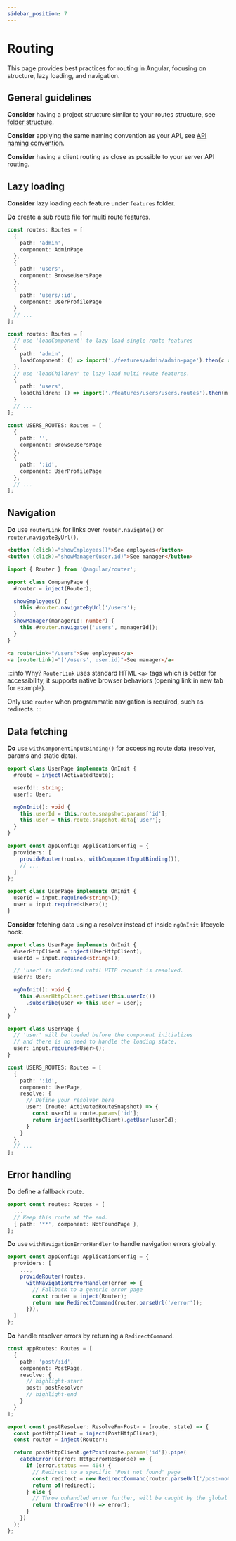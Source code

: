 ```yaml
---
sidebar_position: 7
---
```

# Routing

This page provides best practices for routing in Angular, focusing on structure, lazy loading, and navigation.

## General guidelines

**Consider** having a project structure similar to your routes structure, see [folder structure](./general/folder-structure.md#features-folder).

**Consider** applying the same naming convention as your API, see [API naming convention](./http/api-design.md#naming-convention).

**Consider** having a client routing as close as possible to your server API routing.

## Lazy loading

**Consider** lazy loading each feature under `features` folder.

**Do** create a sub route file for multi route features.

```ts title="❌ app.routes.ts"
const routes: Routes = [
  {
    path: 'admin',
    component: AdminPage
  },
  {
    path: 'users',
    component: BrowseUsersPage
  },
  {
    path: 'users/:id',
    component: UserProfilePage
  }
  // ...
];
```

```ts title="✅ app.routes.ts"
const routes: Routes = [
  // use 'loadComponent' to lazy load single route features
  {
    path: 'admin',
    loadComponent: () => import('./features/admin/admin-page').then(c => c.AdminPage)
  },
  // use 'loadChildren' to lazy load multi route features.
  {
    path: 'users',
    loadChildren: () => import('./features/users/users.routes').then(m => m.USERS_ROUTES)
  }
  // ...
];
```

```ts title="✅ features/users/users.routes.ts"
const USERS_ROUTES: Routes = [
  {
    path: '',
    component: BrowseUsersPage
  },
  {
    path: ':id',
    component: UserProfilePage
  },
  // ...
];
```

## Navigation

**Do** use `routerLink` for links over `router.navigate()` or `router.navigateByUrl()`.

```html title="❌ company-page.html"
<button (click)="showEmployees()">See employees</button>
<button (click)="showManager(user.id)">See manager</button>
```

```ts title="❌ company-page.ts"
import { Router } from '@angular/router';

export class CompanyPage {
  #router = inject(Router);

  showEmployees() {
    this.#router.navigateByUrl('/users');
  }
  showManager(managerId: number) {
    this.#router.navigate(['users', managerId]);
  }
}
```

```html title="✅ company-page.html"
<a routerLink="/users">See employees</a>
<a [routerLink]="['/users', user.id]">See manager</a>
```

:::info Why?
`RouterLink` uses standard HTML `<a>` tags which is better for accessibility, it supports native browser behaviors (opening link in new tab for example).

Only use `router` when programmatic navigation is required, such as redirects.
:::


## Data fetching

**Do** use `withComponentInputBinding()` for accessing route data (resolver, params and static data).

```ts title="❌ user-page.ts"
export class UserPage implements OnInit {
  #route = inject(ActivatedRoute);

  userId!: string;
  user!: User;

  ngOnInit(): void {
    this.userId = this.route.snapshot.params['id'];
    this.user = this.route.snapshot.data['user'];
  }
}
```

```ts title="✅ app.config.ts"
export const appConfig: ApplicationConfig = {
  providers: [
    provideRouter(routes, withComponentInputBinding()),
    // ...
  ]
};
```

```ts title="✅ user-page.ts"
export class UserPage implements OnInit {
  userId = input.required<string>();
  user = input.required<User>();
}
```

**Consider** fetching data using a resolver instead of inside `ngOnInit` lifecycle hook.

```ts title="❌ user-page.ts"
export class UserPage implements OnInit {
  #userHttpClient = inject(UserHttpClient);
  userId = input.required<string>();

  // 'user' is undefined until HTTP request is resolved.
  user?: User;

  ngOnInit(): void {
    this.#userHttpClient.getUser(this.userId())
      .subscribe(user => this.user = user);
  }
}
```

```ts title="✅ user-page.ts"
export class UserPage {
  // 'user' will be loaded before the component initializes
  // and there is no need to handle the loading state.
  user: input.required<User>();
}
```

```ts title="✅ users.routes.ts"
const USERS_ROUTES: Routes = [
  {
    path: ':id',
    component: UserPage,
    resolve: {
      // Define your resolver here
      user: (route: ActivatedRouteSnapshot) => {
        const userId = route.params['id'];
        return inject(UserHttpClient).getUser(userId);
      }
    }
  },
  // ...
];
```

## Error handling

**Do** define a fallback route.

```ts title="✅ app.routes.ts"
export const routes: Routes = [
  ...
  // Keep this route at the end.
  { path: '**', component: NotFoundPage },
];
```

**Do** use `withNavigationErrorHandler` to handle navigation errors globally.

```ts title="✅ app.config.ts"
export const appConfig: ApplicationConfig = {
  providers: [
    ...,
    provideRouter(routes, 
      withNavigationErrorHandler(error => {
        // Fallback to a generic error page
        const router = inject(Router);
        return new RedirectCommand(router.parseUrl('/error'));
      })),
  ]
};
```

**Do** handle resolver errors by returning a `RedirectCommand`.

```ts title="✅ app.routes.ts"
const appRoutes: Routes = [
  { 
    path: 'post/:id',
    component: PostPage,
    resolve: {
      // highlight-start
      post: postResolver
      // highlight-end
    }
  }
];
```

```ts title="✅ post-resolver.ts"
export const postResolver: ResolveFn<Post> = (route, state) => {
  const postHttpClient = inject(PostHttpClient);
  const router = inject(Router);

  return postHttpClient.getPost(route.params['id']).pipe(
    catchError((error: HttpErrorResponse) => {
      if (error.status === 404) {
        // Redirect to a specific 'Post not found' page
        const redirect = new RedirectCommand(router.parseUrl('/post-not-found'));
        return of(redirect);
      } else {
        // Throw unhandled error further, will be caught by the global navigation error handler
        return throwError(() => error);
      }
    })
  );
};
```
